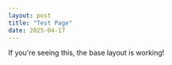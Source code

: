 ```yaml
---
layout: post
title: "Test Page"
date: 2025-04-17
---
```


If you're seeing this, the base layout is working!

